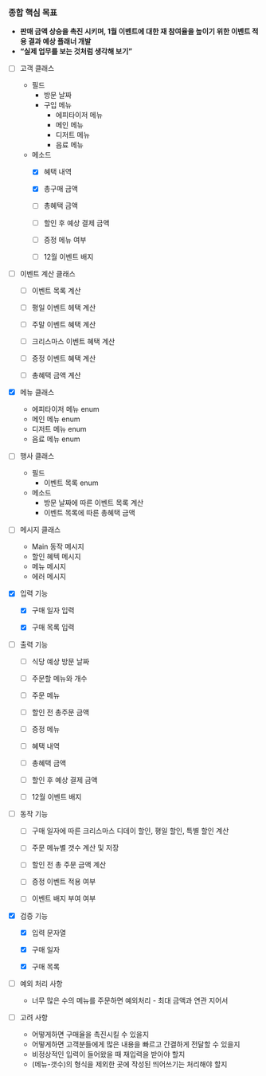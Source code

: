 ### **종합 핵심 목표**
- **판매 금액 상승을 촉진 시키며, 1월 이벤트에 대한 재 참여율을 높이기 위한 이벤트 적용 결과 예상 플래너 개발**
- **“실제 업무를 보는 것처럼 생각해 보기”**


- [ ] 고객 클래스
  - 필드
    - 방문 날짜
    - 구입 메뉴
      - 에피타이저 메뉴
      - 메인 메뉴
      - 디저트 메뉴
      - 음료 메뉴
  - 메소드
    - [x] 혜택 내역
    - [x] 총구매 금액
    - [ ] 총혜택 금액
    - [ ] 할인 후 예상 결제 금액
    - [ ] 증정 메뉴 여부
    - [ ] 12월 이벤트 배지


- [ ] 이벤트 계산 클래스
  - [ ] 이벤트 목록 계산
  - [ ] 평일 이벤트 헤택 계산
  - [ ] 주말 이벤트 혜택 계산
  - [ ] 크리스마스 이벤트 혜택 계산
  - [ ] 증정 이벤트 혜택 계산
  - [ ] 총혜택 금액 계산


- [x] 메뉴 클래스
  - 에피타이저 메뉴 enum
  - 메인 메뉴 enum
  - 디저트 메뉴 enum
  - 음료 메뉴 enum


- [ ] 행사 클래스
  - 필드
    - 이벤트 목록 enum
  - 메소드
    - 방문 날짜에 따른 이벤트 목록 계산
    - 이벤트 목록에 따른 총혜택 금액


- [ ] 메시지 클래스
  - Main 동작 메시지
  - 할인 혜텍 메시지
  - 메뉴 메시지
  - 에러 메시지


- [x] 입력 기능
  - [x] 구매 일자 입력
  - [x] 구매 목록 입력


- [ ] 출력 기능
  - [ ] 식당 예상 방문 날짜
  - [ ] 주문할 메뉴와 개수
  - [ ] 주문 메뉴
  - [ ] 할인 전 총주문 금액
  - [ ] 증정 메뉴
  - [ ] 혜택 내역
  - [ ] 총혜택 금액
  - [ ] 할인 후 예상 결제 금액
  - [ ] 12월 이벤트 배지


- [ ] 동작 기능
  - [ ] 구매 일자에 따른 크리스마스 디데이 할인, 평일 할인, 특별 할인 계산
  - [ ] 주문 메뉴별 갯수 계산 및 저장
  - [ ] 할인 전 총 주문 금액 계산
  - [ ] 증정 이벤트 적용 여부
  - [ ] 이벤트 배지 부여 여부


- [x] 검증 기능
  - [x] 입력 문자열
  - [x] 구매 일자
  - [x] 구매 목록


- [ ] 예외 처리 사항
  - 너무 많은 수의 메뉴를 주문하면 예외처리 - 최대 금액과 연관 지어서


- [ ] 고려 사항
  - 어떻게하면 구매율을 촉진시킬 수 있을지
  - 어떻게하면 고객분들에게 많은 내용을 빠르고 간결하게 전달할 수 있을지
  - 비정상적인 입력이 들어왔을 때 재입력을 받아야 할지
  - (메뉴-갯수)의 형식을 제외한 곳에 작성된 띄어쓰기는 처리해야 할지